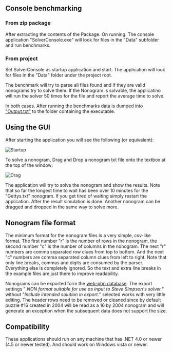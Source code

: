 ## Console benchmarking

### From zip package

After extracting the contents of the Package. On running. The console application "SolverConsole.exe" will look for files in the "Data" subfolder and run benchmarks.

### From project

Set SolverConsole as startup application and start. The application will look for files in the "Data" folder under the project root.

The benchmark will try to parse all files found and if they are valid nonograms try to solve them. If the Nonogram is solvable, the applicatino will run the solver 50 times for the file and report the average time to solve.

In both cases. After running the benchmarks data is dumped into ["Output.txt"](https://github.com/saskeli/NonogramSolver_TiRa/blob/master/Documentation/Data/Output.txt) to the folder containing the executable.

## Using the GUI

After starting the application you will see the following (or equivalent):

![Startup](https://github.com/saskeli/NonogramSolver_TiRa/blob/master/Documentation/Data/Startup.png)

To solve a nonogram, Drag and Drop a nonogram txt file onto the textbox at the top of the window:

![Drag](https://github.com/saskeli/NonogramSolver_TiRa/blob/master/Documentation/Data/Drag.png)

The application will try to solve the nonogram and show the results. Note that so far the longest time to wait has been over 10 minutes for the "Gettys.txt" nonogram. If you get tired of waiting simply restart the application. After the result simulation is done. Another nonogram can be dragged and dropped in the same way to solve more.
 
## Nonogram file format

The minimum format for the nonogram files is a very simple, csv-like format. The first number "r" is the number of rows in the nonogram, the second number "c" is the number of columns in the nonogram. The next "r" numbers are comma separated row clues from top to bottom. And the next "c" numbers are comma separated column clues from left to right. Note that only line breaks, commas and digits are consumed by the parser. Everything else is completely ignored. So the text and extra line breaks in the example files are just there to improve readability.

Nonograms can be exported form the [web-pbn database](http://webpbn.com/export.cgi). The export settings "*.NON format suitable for use as input to Steve Simpson's solver.*" without "*Include intended solution in export.*" selected works with very little editing. The header rows need to be removed or cleaned since by default puzzle #16 created in 2004 will be read as a 16 by 2004 nonogram and will generate an exception when the subsequent data does not support the size.

## Compatibility

These applications should run on any machine that has .NET 4.0 or newer (4.5 or newer tested). And should work on Windows vista or newer.
